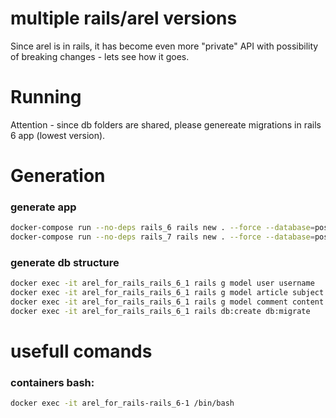 # multiple rails/arel versions
Since arel is in rails, it has become even more "private" API with possibility of breaking changes - lets see how it goes.

# Running
Attention - since db folders are shared, please genereate migrations in rails 6 app (lowest version).

# Generation
### generate app
```bash
docker-compose run --no-deps rails_6 rails new . --force --database=postgresql --api --skip-test
docker-compose run --no-deps rails_7 rails new . --force --database=postgresql --api --skip-test
```
### generate db structure
```bash
docker exec -it arel_for_rails_rails_6_1 rails g model user username
docker exec -it arel_for_rails_rails_6_1 rails g model article subject body:text
docker exec -it arel_for_rails_rails_6_1 rails g model comment content
docker exec -it arel_for_rails_rails_6_1 rails db:create db:migrate
```
# usefull comands
### containers bash:
```bash
docker exec -it arel_for_rails-rails_6-1 /bin/bash
```

